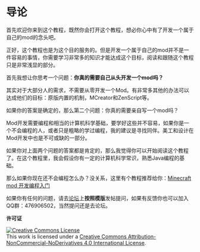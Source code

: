 # 导论

首先欢迎你来到这个教程，既然你会打开这个教程，想必你心中有了开发一个属于自己的mod的念头吧。

正好，这个教程也是为这个目的服务的。但是开发一个属于自己的mod并不是一件容易的事情，你需要学习非常多的知识才能达成这个目标，阅读和跟随这个教程只是非常浅显的部分。

首先我想让你思考一个问题：**你真的需要自己从头开发一个mod吗？**

其实对于大部分人的需求，不需要从零开发一个Mod。有非常多其他的办法可以达成他们的目标：原版内置的机制，MCreator和ZenScript等。

如果你的答案是确定的，那么第二个问题：你真的需要亲自写一个mod吗？

Mod开发需要编程和相当的计算机科学基础，要学好这些并不容易，如果你是一个不会编程的人，或者只是粗略的学过编程，我的建议是寻找同伴。美工和设计在Mod开发中也是不可或缺的一部分。

如果你对上面两个问题的答案都是肯定的，那么我觉得你可以开始阅读这个教程了。在这个教程里，我会假设你有一定的计算机科学常识，熟悉Java编程的基础。

那么如果你现在还不会编程怎么办？没关系，这里有个教程推荐给你：[Minecraft mod 开发编程入门 ](https://v2mcdev.com/t/topic/88)

如果你有任何的问题，请去[论坛](https://v2mcdev.com/)上**按照模版**发帖提问，如果有反馈你也可以加入QQ群：476906502，当然提问还是去论坛。

**许可证**

<a rel="license" href="http://creativecommons.org/licenses/by-nc-nd/4.0/"><img alt="Creative Commons License" style="border-width:0" src="https://i.creativecommons.org/l/by-nc-nd/4.0/88x31.png" /></a><br />This work is licensed under a <a rel="license" href="http://creativecommons.org/licenses/by-nc-nd/4.0/">Creative Commons Attribution-NonCommercial-NoDerivatives 4.0 International License</a>.

